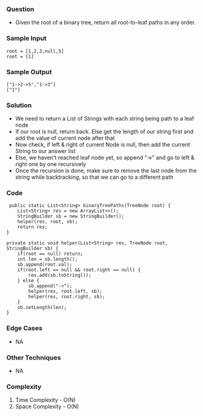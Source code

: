 ### Question
- Given the root of a binary tree, return all root-to-leaf paths in any order.

### Sample Input
    root = [1,2,3,null,5]
    root = [1]

### Sample Output
    ["1->2->5","1->3"]
    ["1"]

### Solution
- We need to return a List of Strings with each string being path to a leaf node
- If our root is null, return back. Else get the length of our string first and add the value of current node after that
- Now check, if left & right of current Node is null, then add the current String to our answer list
- Else, we haven't reached leaf node yet, so append "->" and go to left & right one by one recursively
- Once the recursion is done, make sure to remove the last node from the string while backtracking, so that we can go to a different path

### Code
     public static List<String> binaryTreePaths(TreeNode root) {
        List<String> res = new ArrayList<>();
        StringBuilder sb = new StringBuilder();
        helper(res, root, sb);
        return res;
    }

    private static void helper(List<String> res, TreeNode root, StringBuilder sb) {
        if(root == null) return;
        int len = sb.length();
        sb.append(root.val);
        if(root.left == null && root.right == null) {
            res.add(sb.toString());
        } else {
            sb.append("->");
            helper(res, root.left, sb);
            helper(res, root.right, sb);
        }
        sb.setLength(len);
    }

### Edge Cases
- NA

### Other Techniques
- NA

### Complexity
1. Time Complexity - O(N)
2. Space Complexity - O(N)